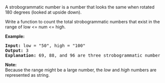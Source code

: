 <p>A strobogrammatic number is a number that looks the same when rotated 180 degrees (looked at upside down).</p>

<p>Write a function to count the total strobogrammatic numbers that exist in the range of low &lt;= num &lt;= high.</p>

<p><b>Example:</b></p>

<pre>
<b>Input:</b> low = &quot;50&quot;, high = &quot;100&quot;
<b>Output:</b> 3 
<strong>Explanation: </strong>69, 88, and 96 are three strobogrammatic numbers.</pre>

<p><strong>Note:</strong><br />
Because the range might be a large number, the <em>low</em> and <em>high</em> numbers are represented as string.</p>
